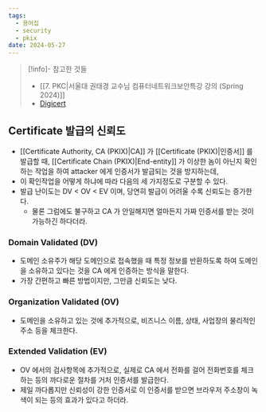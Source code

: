 ```yaml
---
tags:
  - 용어집
  - security
  - pkix
date: 2024-05-27
---
```

> [!info]- 참고한 것들
> - [[7. PKC|서울대 권태경 교수님 컴퓨터네트워크보안특강 강의 (Spring 2024)]]
> - [Digicert](https://www.digicert.com/difference-between-dv-ov-and-ev-ssl-certificates)

## Certificate 발급의 신뢰도

- [[Certificate Authority, CA (PKIX)|CA]] 가 [[Certificate (PKIX)|인증서]] 를 발급할 때, [[Certificate Chain (PKIX)|End-entity]] 가 이상한 놈이 아닌지 확인하는 작업을 하여 attacker 에게 인증서가 발급되는 것을 방지하는데,
- 이 확인작업을 어떻게 하냐에 따라 다음의 세 가지정도로 구분할 수 있다.
- 발급 난이도는 DV < OV < EV 이며, 당연히 발급이 어려울 수록 신뢰도는 증가한다.
	- 물론 그럼에도 불구하고 CA 가 안일해지면 얼마든지 가짜 인증서를 받는 것이 가능하긴 하다더라.

### Domain Validated (DV)

- 도메인 소유주가 해당 도메인으로 접속했을 때 특정 정보를 반환하도록 하여 도메인을 소유하고 있다는 것을 CA 에게 인증하는 방식을 말한다.
- 가장 간편하고 빠른 방법이지만, 그만큼 신뢰도는 낮다.

### Organization Validated (OV)

- 도메인을 소유하고 있는 것에 추가적으로, 비즈니스 이름, 상태, 사업장의 물리적인 주소 등을 체크한다.

### Extended Validation (EV)

- OV 에서의 검사항목에 추가적으로, 실제로 CA 에서 전화를 걸어 전화번호를 체크하는 등의 까다로운 절차를 거처 인증서를 발급한다.
- 제일 까다롭지만 신뢰성이 강한 인증서로 이 인증서를 받으면 브라우저 주소창이 녹색이 되는 등의 효과가 있다고 하더라.


